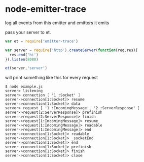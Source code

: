 # node-emitter-trace
log all events from this emitter and emitters it emits

pass your server to et.

```js
var et = require('emitter-trace')

var server = require('http').createServer(function(req,res){
  res.end('hi')
}).listen(8080)

et(server,'server')
```

will print something like this for every request


```
$ node example.js 
server> listening 
server> connection [ '1 :Socket' ]
server->connection[1:Socket]> resume 
server->connection[1:Socket]> data 
server> request [ '1 :IncomingMessage', '2 :ServerResponse' ]
server->request[2:ServerResponse]> prefinish 
server->request[2:ServerResponse]> finish 
server->request[1:IncomingMessage]> resume 
server->request[1:IncomingMessage]> readable 
server->request[1:IncomingMessage]> end 
server->connection[1:Socket]> readable 
server->connection[1:Socket]> _socketEnd 
server->connection[1:Socket]> end 
server->connection[1:Socket]> prefinish 
server->connection[1:Socket]> finish 
server->connection[1:Socket]> close
```



